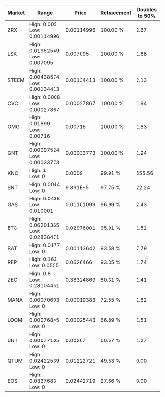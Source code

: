 | Market | Range | Price| Retracement | Doubles to 50% |
| --- | --- | --- | --- | --- |
| ZRX | High: 0.005<br />Low: 0.00114996 | 0.00114996 | 100.00 % | 2.67 |
| LSK | High: 0.01952549<br />Low: 0.007095 | 0.007095 | 100.00 % | 1.88 |
| STEEM | High: 0.00438574<br />Low: 0.00134413 | 0.00134413 | 100.00 % | 2.13 |
| CVC | High: 0.0008<br />Low: 0.00027867 | 0.00027867 | 100.00 % | 1.94 |
| OMG | High: 0.01899<br />Low: 0.00716 | 0.00716 | 100.00 % | 1.83 |
| GNT | High: 0.00097524<br />Low: 0.00033773 | 0.00033773 | 100.00 % | 1.94 |
| KNC | High: 1<br />Low: 0 | 0.0009 | 99.91 % | 555.56 |
| SNT | High: 0.0044<br />Low: 0 | 9.891E-5 | 97.75 % | 22.24 |
| GAS | High: 0.0435<br />Low: 0.010001 | 0.01101099 | 96.99 % | 2.43 |
| ETC | High: 0.06201365<br />Low: 0.02838471 | 0.02976001 | 95.91 % | 1.52 |
| BAT | High: 0.0177<br />Low: 0 | 0.00113642 | 93.58 % | 7.79 |
| REP | High: 0.163<br />Low: 0.0555 | 0.0626466 | 93.35 % | 1.74 |
| ZEC | High: 0.8<br />Low: 0.28104451 | 0.38324869 | 80.31 % | 1.41 |
| MANA | High: 0.00070603<br />Low: 0 | 0.00019383 | 72.55 % | 1.82 |
| LOOM | High: 0.00076845<br />Low: 0 | 0.00025443 | 66.89 % | 1.51 |
| BNT | High: 0.00677105<br />Low: 0 | 0.00267 | 60.57 % | 1.27 |
| QTUM | High: 0.02422539<br />Low: 0 | 0.01222721 | 49.53 % | 0.00 |
| EOS | High: 0.0337683<br />Low: 0 | 0.02442719 | 27.66 % | 0.00 |
